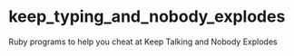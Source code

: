 # keep_typing_and_nobody_explodes
Ruby programs to help you cheat at Keep Talking and Nobody Explodes
